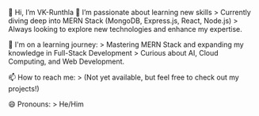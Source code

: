 👋 Hi, I’m VK-Runthla
👀 I’m passionate about learning new skills
    > Currently diving deep into MERN Stack (MongoDB, Express.js, React, Node.js)
    > Always looking to explore new technologies and enhance my expertise.
    
🌱 I'm on a learning journey:
    > Mastering MERN Stack and expanding my knowledge in Full-Stack Development
    > Curious about AI, Cloud Computing, and Web Development.
    
📫 How to reach me:
    > (Not yet available, but feel free to check out my projects!)

😄 Pronouns:
    > He/Him
<!---
VK-Runthla/VK-Runthla is a ✨ special ✨ repository because its `README.md` (this file) appears on your GitHub profile.
You can click the Preview link to take a look at your changes.
--->
